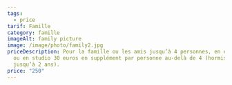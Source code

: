 ```yaml
---
tags:
  - price
tarif: Famille
category: famille
imageAlt: family picture
image: /image/photo/family2.jpg
priceDescription: Pour la famille ou les amis jusqu’à 4 personnes, en extérieur
  ou en studio 30 euros en supplément par personne au-delà de 4 (hormis enfant
  jusqu’à 2 ans).
price: "250"
---
```


